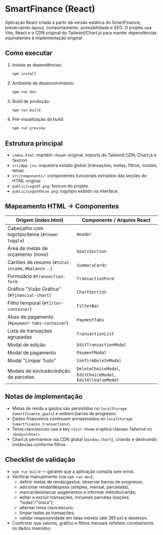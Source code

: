# SmartFinance (React)

Aplicação React criada a partir da versão estática do SmartFinance, preservando layout, comportamento, acessibilidade e SEO. O projeto usa Vite, React e o CDN original do Tailwind/Chart.js para manter dependências equivalentes à implementação original.

## Como executar

1. Instale as dependências:
   ```bash
   npm install
   ```
2. Ambiente de desenvolvimento:
   ```bash
   npm run dev
   ```
3. Build de produção:
   ```bash
   npm run build
   ```
4. Pré-visualização da build:
   ```bash
   npm run preview
   ```

## Estrutura principal

- `index.html`: mantém `<head>` original, imports do Tailwind CDN, Chart.js e favicon.
- `src/App.jsx`: orquestra estado global (transações, metas, filtros, modais, tema).
- `src/components/`: componentes funcionais extraídos das seções do HTML original.
- `public/LogoSF.png`: favicon do projeto.
- `public/LogoSFblue.png`: logotipo exibido na interface.

## Mapeamento HTML → Componentes

| Origem (index.html) | Componente / Arquivo React |
| ------------------- | -------------------------- |
| Cabeçalho com logotipo/tema (`#theme-toggle`) | `Header` |
| Área de metas de orçamento (novo) | `GoalsSection` |
| Cartões de resumo (`#total-income`, `#balance` …) | `SummaryCards` |
| Formulário `#transaction-form` | `TransactionForm` |
| Gráfico "Visão Gráfica" (`#financial-chart`) | `ChartSection` |
| Filtro temporal (`#filter-container`) | `FilterBar` |
| Abas de pagamento (`#payment-tabs-container`) | `PaymentTabs` |
| Lista de transações agrupadas | `TransactionList` |
| Modal de edição | `EditTransactionModal` |
| Modal de pagamento | `PaymentModal` |
| Modal "Limpar Tudo" | `ConfirmDeleteModal` |
| Modais de exclusão/edição de parcelas | `DeleteChoiceModal`, `EditChoiceModal`, `EditAllValueModal` |

## Notas de implementação

- Metas de renda e gastos são persistidas no `localStorage` (`smartfinance_goals`) e exibem barras de progresso.
- Dados financeiros continuam armazenados no `localStorage` (`smartfinance_transactions`).
- Tema claro/escuro usa a key `color-theme` e aplica classes Tailwind no `<body>`/`<html>`.
- Chart.js permanece via CDN global (`window.Chart`), criando e destruindo instâncias conforme filtros.

## Checklist de validação

- `npm run build` — garante que a aplicação compila sem erros.
- Verificar manualmente (via `npm run dev`):
  - definir metas de renda/gastos, observar barras de progresso;
  - adicionar renda/despesa (simples, mensal, parcelada);
  - marcar/desmarcar pagamentos e informar método/cartão;
  - editar e excluir transações, incluindo parcelas (opções "todas"/"única");
  - alternar tema claro/escuro;
  - limpar todas as transações;
  - validar responsividade em telas móveis (até 360 px) e desktops.
- Confirmar que valores, gráfico e filtros mensais refletem corretamente os dados inseridos.